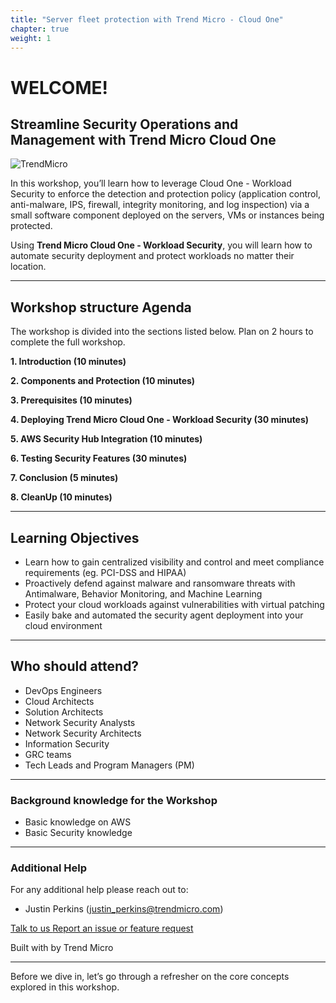 ```yaml
---
title: "Server fleet protection with Trend Micro - Cloud One"
chapter: true
weight: 1
---
```


# WELCOME!

## Streamline Security Operations and Management with Trend Micro Cloud One
![TrendMicro](/images/logo.png)

In this workshop, you’ll learn how to leverage Cloud One - Workload Security to enforce the detection and protection policy
(application control, anti-malware, IPS, firewall, integrity monitoring, and log inspection)
via a small software component deployed on the servers, VMs or instances being protected.

Using **Trend Micro Cloud One - Workload Security**, you will learn how to automate security deployment and protect workloads no matter their location.

--------

## Workshop structure Agenda 

The workshop is divided into the sections listed below. Plan on 2 hours to complete the full workshop.


<span style="color: #4e3eb1;"><i class='fas fa-check fa-xs'></i></span> <b> 1. Introduction (10 minutes)</b> 

<span style="color: #4e3eb1;"><i class='fas fa-check fa-xs'></i></span> <b> 2. Components and Protection (10 minutes)</b> 

<span style="color: #4e3eb1;"><i class='fas fa-check fa-xs'></i></span> <b> 3. Prerequisites (10 minutes)</b>

<span style="color: #4e3eb1;"><i class='fas fa-check fa-xs'></i></span> <b> 4. Deploying Trend Micro Cloud One - Workload Security (30 minutes)</b>

<span style="color: #4e3eb1;"><i class='fas fa-check fa-xs'></i></span> <b> 5. AWS Security Hub Integration (10 minutes)</b>

<span style="color: #4e3eb1;"><i class='fas fa-check fa-xs'></i></span> <b> 6. Testing Security Features (30 minutes)</b>

<span style="color: #4e3eb1;"><i class='fas fa-check fa-xs'></i></span> <b> 7. Conclusion (5 minutes)</b>

<span style="color: #4e3eb1;"><i class='fas fa-check fa-xs'></i></span> <b> 8. CleanUp (10 minutes)</b>

--------

## Learning Objectives
- Learn how to gain centralized visibility and control and meet compliance requirements (eg. PCI-DSS and HIPAA)
- Proactively defend against malware and ransomware threats with Antimalware, Behavior Monitoring, and Machine Learning
- Protect your cloud workloads against vulnerabilities with virtual patching
- Easily bake and automated the security agent deployment into your cloud environment

--------

## Who should attend?
- DevOps Engineers
- Cloud Architects
- Solution Architects
- Network Security Analysts 
- Network Security Architects
- Information Security
- GRC teams
- Tech Leads and Program Managers (PM)

--------

### **Background knowledge for the Workshop**
- Basic knowledge on AWS
- Basic Security knowledge

--------

### **Additional Help**
For any additional help please reach out to: 

- Justin Perkins (justin_perkins@trendmicro.com)

<p>
<a  href="mailto:justin_perkins@trendmicro.com?subject=Server fleet protection in the Cloud with Trend Micro - Cloud One"  target="_blank" rel="noopener noreferrer"  class="btn btn-default">  
  Talk to us
  <i class="fas fa-paper-plane"></i>
</a>

<a  href="https://github.com/aws-samples/aws-modernization-with-trend-micro/issues/new" target="_blank" rel="noopener noreferrer"  class="btn btn-default">  
  <i class="fas fa-bug"></i>
  Report an issue or feature request
</a>
</p>
</li>
</ul>
<p>Built with <i class="far fa-heart" style="color: red;"></i> by Trend Micro</p>

--------

Before we dive in, let’s go through a refresher on the core concepts explored in this workshop.
